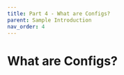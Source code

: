 ```yaml
---
title: Part 4 - What are Configs?
parent: Sample Introduction
nav_order: 4
---
```


# What are Configs?
